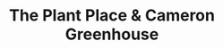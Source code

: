 ---
title: "The Plant Place & Cameron Greenhouse"
url: /cameron/the-plant-place-and-cameron-greenhouse/
shop: garden centre
---